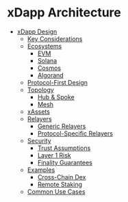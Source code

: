 # xDapp Architecture

- [xDapp Design]()
  - [Key Considerations]()
  - [Ecosystems]()
    - [EVM]()
    - [Solana]()
    - [Cosmos]()
    - [Algorand]()
  - [Protocol-First Design]()
  - [Topology]()
    - [Hub & Spoke]()
    - [Mesh]()
  - [xAssets]()
  - [Relayers]()
    - [Generic Relayers]()
    - [Protocol-Specific Relayers]()
  - [Security]()
    - [Trust Assumptions]()
    - [Layer 1 Risk]()
    - [Finality Guarantees]()
  - [Examples]()
    - [Cross-Chain Dex]()
    - [Remote Staking]()
  - [Common Use Cases]()
